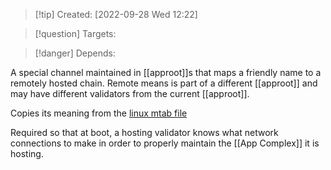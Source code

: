 >[!tip] Created: [2022-09-28 Wed 12:22]

>[!question] Targets: 

>[!danger] Depends: 

A special channel maintained in [[approot]]s that maps a friendly name to a remotely hosted chain.  Remote means is part of a different [[approot]] and may have different validators from the current [[approot]].

Copies its meaning from the [linux mtab file](https://en.wikipedia.org/wiki/Mtab)

Required so that at boot, a hosting validator knows what network connections to make in order to properly maintain the [[App Complex]] it is hosting.